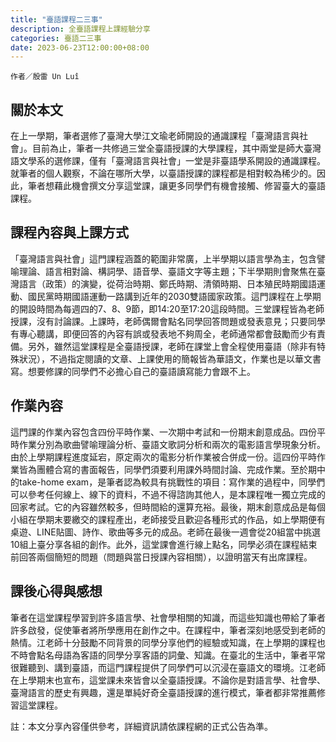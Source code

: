 ```yaml
---
title: "臺語課程二三事"
description: 全臺語課程上課經驗分享
categories: 臺語二三事
date: 2023-06-23T12:00:00+08:00
---
```

`作者／殷雷 Un Luî`


## **關於本文**

在上一學期，筆者選修了臺灣大學江文瑜老師開設的通識課程「臺灣語言與社會」。目前為止，筆者一共修過三堂全臺語授課的大學課程，其中兩堂是師大臺灣語文學系的選修課，僅有「臺灣語言與社會」一堂是非臺語學系開設的通識課程。就筆者的個人觀察，不論在哪所大學，以臺語授課的課程都是相對較為稀少的。因此，筆者想藉此機會撰文分享這堂課，讓更多同學們有機會接觸、修習臺大的臺語課程。

## **課程內容與上課方式**

「臺灣語言與社會」這門課程涵蓋的範圍非常廣，上半學期以語言學為主，包含譬喻理論、語言相對論、構詞學、語音學、臺語文字等主題；下半學期則會聚焦在臺灣語言（政策）的演變，從荷治時期、鄭氏時期、清領時期、日本殖民時期國語運動、國民黨時期國語運動一路講到近年的2030雙語國家政策。這門課程在上學期的開設時間為每週四的7、8、9節，即14:20至17:20這段時間。三堂課程皆為老師授課，沒有討論課。上課時，老師偶爾會點名同學回答問題或發表意見；只要同學有專心聽講，即便回答的內容有誤或發表地不夠周全，老師通常都會鼓勵而少有責備。另外，雖然這堂課程是全臺語授課，老師在課堂上會全程使用臺語（除非有特殊狀況），不過指定閱讀的文章、上課使用的簡報皆為華語文，作業也是以華文書寫。想要修課的同學們不必擔心自己的臺語讀寫能力會跟不上。

## **作業內容**

這門課的作業內容包含四份平時作業、一次期中考試和一份期末創意成品。四份平時作業分別為歌曲譬喻理論分析、臺語文歌詞分析和兩次的電影語言學現象分析。由於上學期課程進度延宕，原定兩次的電影分析作業被合併成一份。這四份平時作業皆為團體合寫的書面報告，同學們須要利用課外時間討論、完成作業。至於期中的take-home exam，是筆者認為較具有挑戰性的項目：寫作業的過程中，同學們可以參考任何線上、線下的資料，不過不得諮詢其他人，是本課程唯一獨立完成的回家考試。它的內容雖然較多，但時間給的還算充裕。最後，期末創意成品是每個小組在學期末要繳交的課程產出，老師接受且歡迎各種形式的作品，如上學期便有桌遊、LINE貼圖、詩作、歌曲等多元的成品。老師在最後一週會從20組當中挑選10組上臺分享各組的創作。此外，這堂課會進行線上點名，同學必須在課程結束前回答兩個簡短的問題（問題與當日授課內容相關），以證明當天有出席課程。

## **課後心得與感想**

筆者在這堂課程學習到許多語言學、社會學相關的知識，而這些知識也帶給了筆者許多啟發，促使筆者將所學應用在創作之中。在課程中，筆者深刻地感受到老師的熱情。江老師十分鼓勵不同背景的同學分享他們的經驗或知識，在上學期的課程也不時會點名母語為客語的同學分享客語的詞彙、知識。在臺北的生活中，筆者平常很難聽到、講到臺語，而這門課程提供了同學們可以沉浸在臺語文的環境。江老師在上學期末也宣布，這堂課未來皆會以全臺語授課。不論你是對語言學、社會學、臺灣語言的歷史有興趣，還是單純好奇全臺語授課的進行模式，筆者都非常推薦修習這堂課程。

註：本文分享內容僅供參考，詳細資訊請依課程網的正式公告為準。
